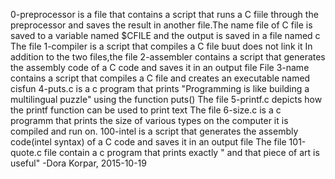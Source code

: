 0-preprocessor is a file that contains a script that runs a C fiile through the preprocessor and saves the result in another file.The name file of C file is saved to a variable named $CFILE and the output is saved in a file named c
The file 1-compiler is a script that compiles a C file buut does not link it
In addition to the two files,the file 2-assembler contains a script that generates the assembly code of a C code and saves it in an output file
File 3-name contains a script that compiles a C file and creates an executable named cisfun
4-puts.c is a c program that prints "Programming is like building a multilingual puzzle" using the function puts()
The file 5-printf.c depicts how the printf function can be used to print text
The file 6-size.c is a c programm that prints the size of various types on the computer it is compiled and run on.
100-intel is a script that generates the assembly code(intel syntax) of a C code and saves it in an output file
The file 101-quote.c file contain a c program that prints exactly " and that piece of art is useful" -Dora Korpar, 2015-10-19
